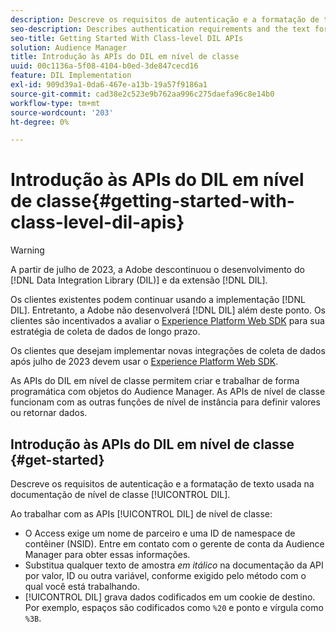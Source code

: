 ```yaml
---
description: Descreve os requisitos de autenticação e a formatação de texto usada na documentação do DIL em nível de classe.
seo-description: Describes authentication requirements and the text formatting used in the class-level DIL documentation.
seo-title: Getting Started With Class-level DIL APIs
solution: Audience Manager
title: Introdução às APIs do DIL em nível de classe
uuid: 00c1136a-5f08-4104-b0ed-3de847cecd16
feature: DIL Implementation
exl-id: 909d39a1-0da6-467e-a13b-19a57f9186a1
source-git-commit: cad38e2c523e9b762aa996c275daefa96c8e14b0
workflow-type: tm+mt
source-wordcount: '203'
ht-degree: 0%

---
```


# Introdução às APIs do DIL em nível de classe{#getting-started-with-class-level-dil-apis}

>[!WARNING]
>
>A partir de julho de 2023, a Adobe descontinuou o desenvolvimento do [!DNL Data Integration Library (DIL)] e da extensão [!DNL DIL].
>
>Os clientes existentes podem continuar usando a implementação [!DNL DIL]. Entretanto, a Adobe não desenvolverá [!DNL DIL] além deste ponto. Os clientes são incentivados a avaliar o [Experience Platform Web SDK](https://experienceleague.adobe.com/docs/experience-platform/edge/home.html?lang=en) para sua estratégia de coleta de dados de longo prazo.
>
>Os clientes que desejam implementar novas integrações de coleta de dados após julho de 2023 devem usar o [Experience Platform Web SDK](https://experienceleague.adobe.com/docs/experience-platform/edge/home.html?lang=en).

As APIs do DIL em nível de classe permitem criar e trabalhar de forma programática com objetos do Audience Manager. As APIs de nível de classe funcionam com as outras funções de nível de instância para definir valores ou retornar dados.

## Introdução às APIs do DIL em nível de classe {#get-started}

Descreve os requisitos de autenticação e a formatação de texto usada na documentação de nível de classe [!UICONTROL DIL].

<!-- 

c_class_start.xml

 -->

Ao trabalhar com as APIs [!UICONTROL DIL] de nível de classe:

* O Access exige um nome de parceiro e uma ID de namespace de contêiner (NSID). Entre em contato com o gerente de conta da Audience Manager para obter essas informações.
* Substitua qualquer texto de amostra *em itálico* na documentação da API por valor, ID ou outra variável, conforme exigido pelo método com o qual você está trabalhando.
* [!UICONTROL DIL] grava dados codificados em um cookie de destino. Por exemplo, espaços são codificados como `%20` e ponto e vírgula como `%3B`.

